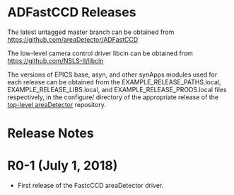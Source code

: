 
ADFastCCD Releases
==================

The latest untagged master branch can be obtained from
https://github.com/areaDetector/ADFastCCD

The low-level camera control driver libcin can be obtained from
https://github.com/NSLS-II/libcin

The versions of EPICS base, asyn, and other synApps modules used for each release can be obtained from 
the EXAMPLE_RELEASE_PATHS.local, EXAMPLE_RELEASE_LIBS.local, and EXAMPLE_RELEASE_PRODS.local
files respectively, in the configure/ directory of the appropriate release of the 
[top-level areaDetector](https://github.com/areaDetector/areaDetector) repository.


Release Notes
=============

R0-1 (July 1, 2018)
===================
* First release of the FastcCCD areaDetector driver. 
